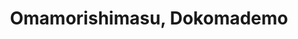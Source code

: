 --- 
title: "Omamorishimasu, Dokomademo"
publishdate: "2019-7-11T16:48:46+02:00"
src: "https://365manga.net/manga/omamorishimasu-dokomademo"
image: "https://data.365manga.net/images/thumbnails/15750-omamorishimasu-dokomademo.jpg"
description: "Akira arrives in Tokyo from the countryside to start a new job but instead discovers that not only has his company disappeared but also his housing. Unemployed and homeless before he's even started life in the big city, life's looking pretty grim but maybe someone's looking out for him after all because who should text him at that moment but his childhood friend Chihiro. Providing a home, cooking meals, and…"
---